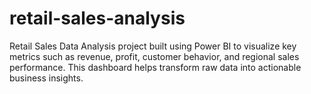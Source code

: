 # retail-sales-analysis
Retail Sales Data Analysis project built using Power BI to visualize key metrics such as revenue, profit, customer behavior, and regional sales performance. This dashboard helps transform raw data into actionable business insights.

